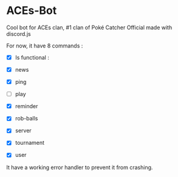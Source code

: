 # ACEs-Bot
Cool bot for ACEs clan, #1 clan of Poké Catcher Official made with discord.js

For now, it have 8 commands :
- [X] Is functional :

- [X] news
- [X] ping
- [ ] play
- [X] reminder
- [X] rob-balls
- [X] server
- [X] tournament
- [X] user

It have a working error handler to prevent it from crashing.